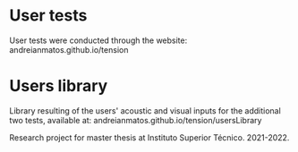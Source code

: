 # User tests

User tests were conducted through the website:
andreianmatos.github.io/tension

# Users library

Library resulting of the users' acoustic and visual inputs for the additional two tests, available at:
andreianmatos.github.io/tension/usersLibrary

Research project for master thesis at Instituto Superior Técnico. 2021-2022.
